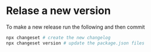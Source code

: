 # Relase a new version
To make a new release run the following and then commit
```bash
npx changeset # create the new changelog
npx changeset version # update the package.json files
```
